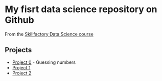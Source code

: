 # My fisrt data science repository on Github
From the [Skillfactory Data Science course](https://skillfactory.ru/data-science)

## Projects

* [Project 0](https://github.com/yurasicus/sfds/tree/main/Project%200) - Guessing numbers
* [Project 1](____)
* [Project 2](____)
